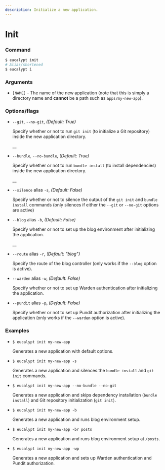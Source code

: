 ```yaml
---
description: Initialize a new application.
---
```


# Init

### Command

```bash
$ eucalypt init
# Alias/shortened
$ eucalypt i
```

### Arguments

* `[NAME]` - The name of the new application \(note that this is simply a directory name and **cannot** be a path such as `apps/my-new-app`\).

### Options/flags

* `--git`, `--no-git`, _\(Default: True\)_

  Specify whether or not to run `git init` \(to initialize a Git repository\) inside the new application directory.

  \_\_

* `--bundle`, `--no-bundle`, _\(Default: True\)_

  Specify whether or not to run `bundle install` \(to install dependencies\) inside the new application directory.

  \_\_

* `--silence` alias `-s`, _\(Default: False\)_

  Specify whether or not to silence the output of the `git init` and `bundle install` commands \(only silences if either the `--git` or `--no-git` options are active\)

* `--blog` alias `-b`, _\(Default: False\)_

  Specify whether or not to set up the blog environment after initializing the application.

  \_\_

* `--route` alias `-r`, _\(Default: "blog"\)_

  Specify the route of the blog controller \(only works if the `--blog` option is active\).

* `--warden` alias `-w`, _\(Default: False\)_

  Specify whether or not to set up Warden authentication after initializing the application.

* `--pundit` alias `-p`, _\(Default: False\)_

  Specify whether or not to set up Pundit authorization after initializing the application \(only works if the `--warden` option is active\).

### Examples

* `$ eucalypt init my-new-app` 

  Generates a new application with default options.

* `$ eucalypt init my-new-app -s`

  Generates a new application and silences the `bundle install` and `git init` commands.

* `$ eucalypt init my-new-app --no-bundle --no-git` 

  Generates a new application and skips dependency installation \(`bundle install`\) and Git repository initialization \(`git init`\).

* `$ eucalypt init my-new-app -b` 

  Generates a new application and runs blog environment setup.

* `$ eucalypt init my-new-app -br posts` 

  Generates a new application and runs blog environment setup at `/posts`.

* `$ eucalypt init my-new-app -wp` 

  Generates a new application and sets up Warden authentication and Pundit authorization.

